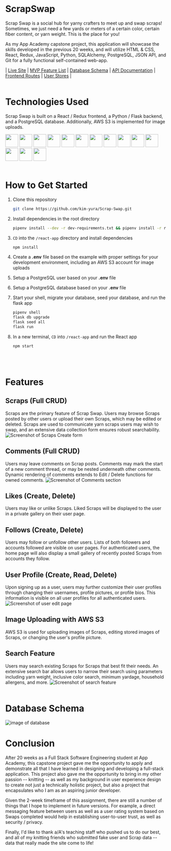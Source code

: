 # ScrapSwap

Scrap Swap is a social hub for yarny crafters to meet up and swap scraps! Sometimes, we just need a few yards or meters of a certain color, certain fiber content, or yarn weight. This is the place for you!

As my App Academy capstone project, this application will showcase the skills developed in the previous 20 weeks, and will utilize HTML & CSS, React, Redux, JavaScript, Python, SQLAlchemy, PostgreSQL, JSON API, and Git for a fully functional self-contained web-app.

| [Live Site](https://scrapswap.herokuapp.com/)
| [MVP Feature List](https://github.com/kim-yura/Scrap-Swap/wiki/MVP-List)
| [Database Schema](https://github.com/kim-yura/Scrap-Swap/wiki/Database-Schema)
| [API Documentation](https://github.com/kim-yura/Scrap-Swap/wiki/API-Documentation)
| [Frontend Routes](https://github.com/kim-yura/Scrap-Swap/wiki/Frontend-Routes)
| [User Stores](https://github.com/kim-yura/Scrap-Swap/wiki/User-Stories)
|
<br/><br/>

# Technologies Used

Scrap Swap is built on a React / Redux frontend, a Python / Flask backend, and a PostgreSQL database. Additionally, AWS S3 is implemented for image uploads.

<img src="https://cdn.jsdelivr.net/gh/devicons/devicon/icons/react/react-original.svg" height=40/>  <img src="https://cdn.jsdelivr.net/gh/devicons/devicon/icons/redux/redux-original.svg" height=40/>  <img src="https://cdn.jsdelivr.net/gh/devicons/devicon/icons/python/python-original.svg" height=40/>  <img src="https://cdn.jsdelivr.net/gh/devicons/devicon/icons/flask/flask-original.svg" height=40/>  <img src="https://cdn.jsdelivr.net/gh/devicons/devicon/icons/postgresql/postgresql-original-wordmark.svg" height=40 />  <img src="https://cdn.jsdelivr.net/gh/devicons/devicon/icons/sqlalchemy/sqlalchemy-original.svg" height=40/>  <img  src="https://cdn.jsdelivr.net/gh/devicons/devicon/icons/html5/html5-original.svg"  height=40/>  <img  src="https://cdn.jsdelivr.net/gh/devicons/devicon/icons/css3/css3-original.svg"  height=40/>  <img  src="https://cdn.jsdelivr.net/gh/devicons/devicon/icons/javascript/javascript-original.svg"  height=40/>  <img src="https://cdn.jsdelivr.net/gh/devicons/devicon/icons/nodejs/nodejs-plain-wordmark.svg" height=40/>  <img  src="https://cdn.jsdelivr.net/gh/devicons/devicon/icons/git/git-original.svg"  height=40/>  <img src="https://cdn.jsdelivr.net/gh/devicons/devicon/icons/docker/docker-original.svg" height=40/>  <img  src="https://cdn.jsdelivr.net/gh/devicons/devicon/icons/vscode/vscode-original.svg"  height=40/>  <img src="https://cdn.jsdelivr.net/gh/devicons/devicon/icons/amazonwebservices/amazonwebservices-original-wordmark.svg" height=40 />
<br/><br/>

# How to Get Started

1. Clone this repository
   ```bash
   git clone https://github.com/kim-yura/Scrap-Swap.git
   ```

2. Install dependencies in the root directory

   ```bash
   pipenv install --dev -r dev-requirements.txt && pipenv install -r requirements.txt
   ```

3. `CD` into the `/react-app` directory and install dependencies

   ```bash
   npm install
   ```

4. Create a **.env** file based on the example with proper settings for your
   development environment, including an AWS S3 account for image uploads

5. Setup a PostgreSQL user based on your **.env** file

6. Setup a PostgreSQL database based on your **.env** file

7. Start your shell, migrate your database, seed your database, and run the flask app

   ```bash
   pipenv shell
   flask db upgrade
   flask seed all
   flask run
   ```

8. In a new terminal, `CD` into `/react-app` and run the React app

   ```bash
   npm start
   ```
<br></br>

# Features

## Scraps (Full CRUD)
Scraps are the primary feature of Scrap Swap. Users may browse Scraps posted by other users or upload their own Scraps, which may be edited or deleted. Scraps are used to communicate yarn scraps users may wish to swap, and an extensive data collection form ensures robust searchability.
![Screenshot of Scraps Create form](https://user-images.githubusercontent.com/89601983/155240051-dbf9cecc-825c-4e76-a5aa-c2fa82cd72c8.png)

## Comments (Full CRUD)
Users may leave comments on Scrap posts. Comments may mark the start of a new comment thread, or may be nested underneath other comments. Dynamic rendering of comments extends to Edit / Delete functions for owned comments.
![Screenshot of Comments section](https://user-images.githubusercontent.com/89601983/155240159-f9c13bb4-cbc2-4d04-aea1-a52a60e0cf49.png)

## Likes (Create, Delete)
Users may like or unlike Scraps. Liked Scraps will be displayed to the user in a private gallery on their user page.

## Follows (Create, Delete)
Users may follow or unfollow other users. Lists of both followers and accounts followed are visible on user pages. For authenticated users, the home page will also display a small gallery of recently posted Scraps from accounts they follow.

## User Profile (Create, Read, Delete)
Upon signing up as a user, users may further customize their user profiles through changing their usernames, profile pictures, or profile bios. This information is visible on all user profiles for all authenticated users.
![Screenshot of user edit page](https://user-images.githubusercontent.com/89601983/155239824-adda6cbc-9f80-452a-9f79-fb1a7a94c002.png)

## Image Uploading with AWS S3
AWS S3 is used for uploading images of Scraps, editing stored images of Scraps, or changing the user's profile picture.

## Search Feature
Users may search existing Scraps for Scraps that best fit their needs. An extensive search bar allows users to narrow their search using parameters including yarn weight, inclusive color search, minimum yardage, household allergens, and more.
![Screenshot of search feature](https://user-images.githubusercontent.com/89601983/155240466-4d375cd4-c3e4-4808-9000-d5c9bd8c7148.png)
<br></br>

# Database Schema
![image of database](https://user-images.githubusercontent.com/89601983/155236765-7fc14493-2eab-4d3b-b973-438700e7a62a.png)

# Conclusion
After 20 weeks as a Full Stack Software Engineering student at App Academy, this capstone project gave me the opportunity to apply and demonstrate all that I have learned in designing and developing a full-stack application. This project also gave me the opportunity to bring in my other passion -- knitting -- as well as my background in user experience design to create not just a technically holistic project, but also a project that encapsulates who I am as an aspiring junior developer.

Given the 2-week timeframe of this assignment, there are still a number of things that I hope to implement in future versions. For example, a direct messaging feature between users as well as a user rating system based on Swaps completed would help in establishing user-to-user trust, as well as security / privacy.

Finally, I'd like to thank a/A's teaching staff who pushed us to do our best, and all of my knitting friends who submitted fake user and Scrap data -- data that really made the site come to life!
